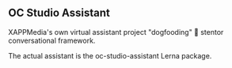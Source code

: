 ## OC Studio Assistant

XAPPMedia's own virtual assistant project "dogfooding" 📣 stentor conversational framework.

The actual assistant is the oc-studio-assistant Lerna package.
